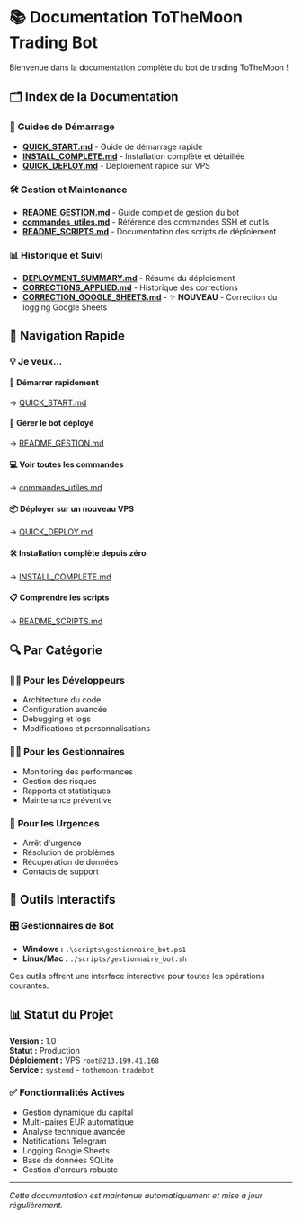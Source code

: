 # 📚 Documentation ToTheMoon Trading Bot

Bienvenue dans la documentation complète du bot de trading ToTheMoon !

## 🗂️ Index de la Documentation

### 🚀 **Guides de Démarrage**
- **[QUICK_START.md](QUICK_START.md)** - Guide de démarrage rapide
- **[INSTALL_COMPLETE.md](INSTALL_COMPLETE.md)** - Installation complète et détaillée
- **[QUICK_DEPLOY.md](QUICK_DEPLOY.md)** - Déploiement rapide sur VPS

### 🛠️ **Gestion et Maintenance**
- **[README_GESTION.md](README_GESTION.md)** - Guide complet de gestion du bot
- **[commandes_utiles.md](commandes_utiles.md)** - Référence des commandes SSH et outils
- **[README_SCRIPTS.md](README_SCRIPTS.md)** - Documentation des scripts de déploiement

### 📊 **Historique et Suivi**
- **[DEPLOYMENT_SUMMARY.md](DEPLOYMENT_SUMMARY.md)** - Résumé du déploiement
- **[CORRECTIONS_APPLIED.md](CORRECTIONS_APPLIED.md)** - Historique des corrections
- **[CORRECTION_GOOGLE_SHEETS.md](CORRECTION_GOOGLE_SHEETS.md)** - ✨ **NOUVEAU** - Correction du logging Google Sheets

## 🎯 Navigation Rapide

### 💡 **Je veux...**

#### 🚀 **Démarrer rapidement**
→ [QUICK_START.md](QUICK_START.md)

#### 🔧 **Gérer le bot déployé**
→ [README_GESTION.md](README_GESTION.md)

#### 💻 **Voir toutes les commandes**
→ [commandes_utiles.md](commandes_utiles.md)

#### 📦 **Déployer sur un nouveau VPS**
→ [QUICK_DEPLOY.md](QUICK_DEPLOY.md)

#### 🛠️ **Installation complète depuis zéro**
→ [INSTALL_COMPLETE.md](INSTALL_COMPLETE.md)

#### 📋 **Comprendre les scripts**
→ [README_SCRIPTS.md](README_SCRIPTS.md)

## 🔍 **Par Catégorie**

### 👨‍💻 **Pour les Développeurs**
- Architecture du code
- Configuration avancée
- Debugging et logs
- Modifications et personnalisations

### 👨‍💼 **Pour les Gestionnaires**
- Monitoring des performances
- Gestion des risques
- Rapports et statistiques
- Maintenance préventive

### 🚨 **Pour les Urgences**
- Arrêt d'urgence
- Résolution de problèmes
- Récupération de données
- Contacts de support

## 📱 **Outils Interactifs**

### 🎛️ **Gestionnaires de Bot**
- **Windows :** `.\scripts\gestionnaire_bot.ps1`
- **Linux/Mac :** `./scripts/gestionnaire_bot.sh`

Ces outils offrent une interface interactive pour toutes les opérations courantes.

## 📊 **Statut du Projet**

**Version :** 1.0  
**Statut :** Production  
**Déploiement :** VPS `root@213.199.41.168`  
**Service :** `systemd` - `tothemoon-tradebot`  

### ✅ **Fonctionnalités Actives**
- Gestion dynamique du capital
- Multi-paires EUR automatique
- Analyse technique avancée
- Notifications Telegram
- Logging Google Sheets
- Base de données SQLite
- Gestion d'erreurs robuste

---

*Cette documentation est maintenue automatiquement et mise à jour régulièrement.*
